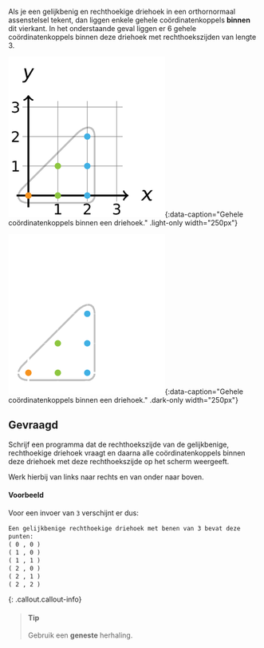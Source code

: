 Als je een gelijkbenig en rechthoekige driehoek in een orthornormaal assenstelsel tekent, dan liggen enkele gehele coördinatenkoppels **binnen** dit vierkant. In het onderstaande geval liggen er 6 gehele coördinatenkoppels binnen deze driehoek met rechthoekszijden van lengte 3.

![Gehele coördinatenkoppels binnen een driehoek.](media/image.png "Gehele coördinatenkoppels binnen een driehoek."){:data-caption="Gehele coördinatenkoppels binnen een driehoek." .light-only width="250px"}

![Gehele coördinatenkoppels binnen een driehoek.](media/image_dark.png "Gehele coördinatenkoppels binnen een driehoek."){:data-caption="Gehele coördinatenkoppels binnen een driehoek." .dark-only width="250px"}

## Gevraagd
Schrijf een programma dat de rechthoekszijde van de gelijkbenige, rechthoekige driehoek vraagt en daarna alle coördinatenkoppels binnen deze driehoek met deze rechthoekszijde op het scherm weergeeft.

Werk hierbij van links naar rechts en van onder naar boven.

#### Voorbeeld

Voor een invoer van `3` verschijnt er dus:
```
Een gelijkbenige rechthoekige driehoek met benen van 3 bevat deze punten:
( 0 , 0 )
( 1 , 0 )
( 1 , 1 )
( 2 , 0 )
( 2 , 1 )
( 2 , 2 )
```

{: .callout.callout-info}
>#### Tip 
> Gebruik een **geneste** herhaling.
